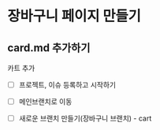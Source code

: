 # 장바구니 페이지 만들기

## card.md 추가하기
카트 추가

- [ ] 프로젝트, 이슈 등록하고 시작하기
- [ ] 메인브랜치로 이동
- [ ] 새로운 브랜치 만들기(장바구니 브랜치) - cart

